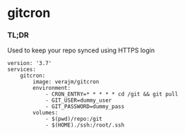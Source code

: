 # gitcron

### TL;DR 
Used to keep your repo synced using HTTPS login

```
version: '3.7'
services:
    gitcron:
        image: verajm/gitcron
        environment:
            - CRON_ENTRY=* * * * * cd /git && git pull
            - GIT_USER=dummy_user
            - GIT_PASSWORD=dummy_pass
        volumes:
            - $(pwd)/repo:/git
            - $(HOME)./ssh:/root/.ssh
```
